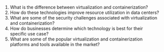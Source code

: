 

1. What is the difference between virtualization and containerization?
2. How do these technologies improve resource utilization in data centers?
3. What are some of the security challenges associated with virtualization and containerization?
4. How do businesses determine which technology is best for their specific use case?
5. What are some of the popular virtualization and containerization platforms and tools available in the market?